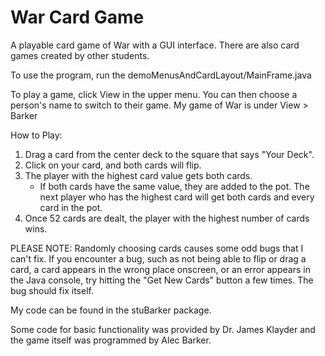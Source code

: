 # War Card Game
A playable card game of War with a GUI interface. There are also card games created by other students.

To use the program, run the demoMenusAndCardLayout/MainFrame.java

To play a game, click View in the upper menu. You can then choose a person's name to switch to their game. My game of War is under View > Barker

How to Play:

1. Drag a card from the center deck to the square that says "Your Deck".
2. Click on your card, and both cards will flip.
3. The player with the highest card value gets both cards.
	- If both cards have the same value, they are added to the pot. The next player who has the highest card will get both cards and every card in the pot.
4. Once 52 cards are dealt, the player with the highest number of cards wins.

PLEASE NOTE: Randomly choosing cards causes some odd bugs that I can't fix. If you encounter a bug, such as not being able to flip or drag a card, a card appears in the wrong place onscreen, or an error appears in the Java console, try hitting the "Get New Cards" button a few times. The bug should fix itself.

My code can be found in the stuBarker package.

Some code for basic functionality was provided by Dr. James Klayder and the game itself was programmed by Alec Barker.
